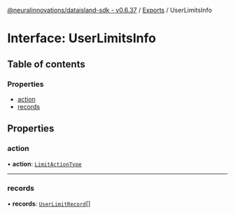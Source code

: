 [@neuralinnovations/dataisland-sdk - v0.6.37](../../README.md) / [Exports](../modules.md) / UserLimitsInfo

# Interface: UserLimitsInfo

## Table of contents

### Properties

- [action](UserLimitsInfo.md#action)
- [records](UserLimitsInfo.md#records)

## Properties

### action

• **action**: [`LimitActionType`](../enums/LimitActionType.md)

___

### records

• **records**: [`UserLimitRecord`](UserLimitRecord.md)[]
